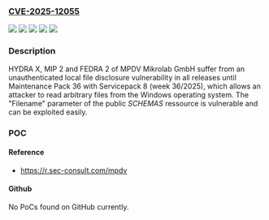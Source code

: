### [CVE-2025-12055](https://cve.mitre.org/cgi-bin/cvename.cgi?name=CVE-2025-12055)
![](https://img.shields.io/static/v1?label=Product&message=FEDRA%202&color=blue)
![](https://img.shields.io/static/v1?label=Product&message=HYDRA%20X&color=blue)
![](https://img.shields.io/static/v1?label=Product&message=MIP%202&color=blue)
![](https://img.shields.io/static/v1?label=Version&message=%3CMaintenance%20Pack%2036%20with%20Servicepack%208%2C%20release%20week%2036%2F2025%20&color=brightgreen)
![](https://img.shields.io/static/v1?label=Vulnerability&message=CWE-22%20Improper%20Limitation%20of%20a%20Pathname%20to%20a%20Restricted%20Directory%20('Path%20Traversal')&color=brightgreen)

### Description

HYDRA X, MIP 2 and FEDRA 2 of MPDV Mikrolab GmbH suffer from an unauthenticated local file disclosure vulnerability in all releases until Maintenance Pack 36 with Servicepack 8 (week 36/2025), which allows an attacker to read arbitrary files from the Windows operating system. The "Filename" parameter of the public $SCHEMAS$ ressource is vulnerable and can be exploited easily.

### POC

#### Reference
- https://r.sec-consult.com/mpdv

#### Github
No PoCs found on GitHub currently.

